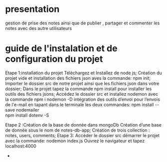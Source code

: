 # presentation
gestion de prise des notes ainsi que de publier , partager et commenter les notes avec des autre utilisateurs

# guide de l'instalation et de configuration du projet

Etape 1:installation du projet 
Téléchargez et Installez de node js;
Création du projet vide et installation des fichiers json aves la commande: npm init;
Importer le dossier src de notre projet ainsi que les fichiers json dans votre dossier;
 Dans le projet tapez la commande npm install pour installer les outils des fichiers jsons;
 Accédez le dossier src et installez nodemon avec la commande npm i nodemon -D 
intégration des outils d’envoi pour l’envois de l'e-mail en tapant dans le terminale les deux commandes: 
npm install --save nodemailer  
npm install dotenv -S

                                
Etape 2 :Création de la base de donnée dans mongoDb
Création d’une base de donnée sous le nom de notes-db-app;
Création de trois collection : notes, users, comments;
Etape 3: 
Accéder le dossier src  démarrer le projet avec la commande:  nodemon index.js 
Ouvrez le navigateur et tapez localhost:4000

-
